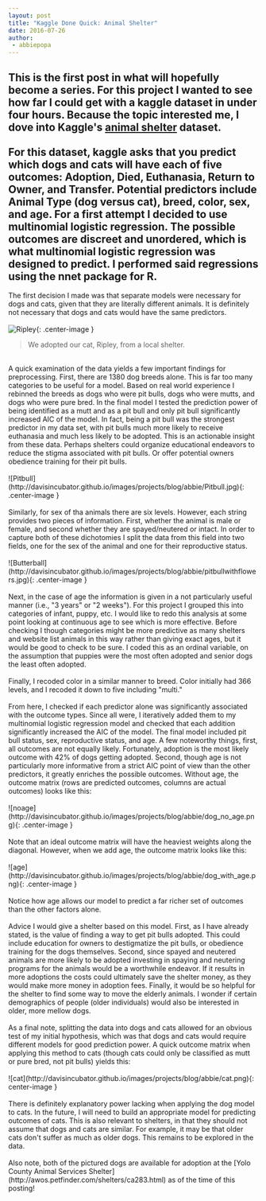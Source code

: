 ```yaml
---
layout: post
title: "Kaggle Done Quick: Animal Shelter"
date: 2016-07-26
author:
 - abbiepopa
---
```

This is the first post in what will hopefully become a series. For this project I wanted to see how far I could get with a kaggle dataset in under four hours. Because the topic interested me, I dove into Kaggle's [animal shelter](https://www.kaggle.com/c/shelter-animal-outcomes) dataset.
<br><br>
For this dataset, kaggle asks that you predict which dogs and cats will have each of five outcomes: Adoption, Died, Euthanasia, Return to Owner, and Transfer. Potential predictors include Animal Type (dog versus cat), breed, color, sex, and age. For a first attempt I decided to use multinomial logistic regression. The possible outcomes are discreet and unordered, which is what multinomial logistic regression was designed to predict. I performed said regressions using the nnet package for R.
----
The first decision I made was that separate models were necessary for dogs and cats, given that they are literally different animals. It is definitely not necessary that dogs and cats would have the same predictors.
<br><br>
![Ripley](http://davisincubator.github.io/images/projects/blog/abbie/Ripley.jpg){: .center-image }
>We adopted our cat, Ripley, from a local shelter.

<br>
A quick examination of the data yields a few important findings for preprocessing. First, there are 1380 dog breeds alone. This is far too many categories to be useful for a model. Based on real world experience I rebinned the breeds as dogs who were pit bulls, dogs who were mutts, and dogs who were pure bred. In the final model I tested the prediction power of being identified as a mutt and as a pit bull and only pit bull significantly increased AIC of the model. In fact, being a pit bull was the strongest predictor in my data set, with pit bulls much more likely to receive euthanasia and much less likely to be adopted. This is an actionable insight from these data. Perhaps shelters could organize educational endeavors to reduce the stigma associated with pit bulls. Or offer potential owners obedience training for their pit bulls.
<br><br>
![Pitbull](http://davisincubator.github.io/images/projects/blog/abbie/Pitbull.jpg){: .center-image }
<br><br>
Similarly, for sex of tha animals there are six levels. However, each string provides two pieces of information. First, whether the animal is male or female, and second whether they are spayed/neutered or intact. In order to capture both of these dichotomies I split the data from this field into two fields, one for the sex of the animal and one for their reproductive status. 
<br><br>
![Butterball](http://davisincubator.github.io/images/projects/blog/abbie/pitbullwithflowers.jpg){: .center-image }
<br><br>
Next, in the case of age the information is given in a not particularly useful manner (i.e., "3 years" or "2 weeks"). For this project I grouped this into categories of infant, puppy, etc. I would like to redo this analysis at some point looking at continuous age to see which is more effective. Before checking I though categories might be more predictive as many shelters and website list animals in this way rather than giving exact ages, but it would be good to check to be sure. I coded this as an ordinal variable, on the assumption that puppies were the most often adopted and senior dogs the least often adopted.
<br><br>
Finally, I recoded color in a similar manner to breed. Color initially had 366 levels, and I recoded it down to five including "multi." 
<br><br>
From here, I checked if each predictor alone was significantly associated with the outcome types. Since all were, I iteratively added them to my multinomial logistic regression model and checked that each addition significantly increased the AIC of the model. The final model included pit bull status, sex, reproductive status, and age. A few noteworthy things, first, all outcomes are not equally likely. Fortunately, adoption is the most likely outcome with 42% of dogs getting adopted. Second, though age is not particularly more informative from a strict AIC point of view than the other predictors, it greatly enriches the possible outcomes. Without age, the outcome matrix (rows are predicted outcomes, columns are actual outcomes) looks like this:
<br><br>
![noage](http://davisincubator.github.io/images/projects/blog/abbie/dog_no_age.png){: .center-image }
<br><br>
Note that an ideal outcome matrix will have the heaviest weights along the diagonal. However, when we add age, the outcome matrix looks like this:
<br><br>
![age](http://davisincubator.github.io/images/projects/blog/abbie/dog_with_age.png){: .center-image }
<br><br>
Notice how age allows our model to predict a far richer set of outcomes than the other factors alone.
<br><br>
Advice I would give a shelter based on this model. First, as I have already stated, is the value of finding a way to get pit bulls adopted. This could include education for owners to destigmatize the pit bulls, or obedience training for the dogs themselves. Second, since spayed and neutered animals are more likely to be adopted investing in spaying and neutering programs for the animals would be a worthwhile endeavor. If it results in more adoptions the costs could ultimately save the shelter money, as they would make more money in adoption fees. Finally, it would be so helpful for the shelter to find some way to move the elderly animals. I wonder if certain demographics of people (older individuals) would also be interested in older, more mellow dogs. 
<br><br>
As a final note, splitting the data into dogs and cats allowed for an obvious test of my initial hypothesis, which was that dogs and cats would require different models for good prediction power. A quick outcome matrix when applying this method to cats (though cats could only be classified as mutt or pure bred, not pit bulls) yields this:
<br><br>
![cat](http://davisincubator.github.io/images/projects/blog/abbie/cat.png){: center-image }
<br><br>
There is definitely explanatory power lacking when applying the dog model to cats. In the future, I will need to build an appropriate model for predicting outcomes of cats. This is also relevant to shelters, in that they should not assume that dogs and cats are similar. For example, it may be that older cats don't suffer as much as older dogs. This remains to be explored in the data.
<br><br>
Also note, both of the pictured dogs are available for adoption at the [Yolo County Animal Services Shelter](http://awos.petfinder.com/shelters/ca283.html) as of the time of this posting!
